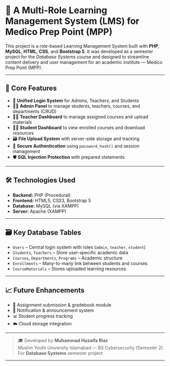 # 📘 A Multi-Role Learning Management System (LMS) for Medico Prep Point (MPP)

This project is a role-based Learning Management System built with **PHP**, **MySQL**, **HTML**, **CSS**, and **Bootstrap 5**. It was developed as a semester project for the *Database Systems* course and designed to streamline content delivery and user management for an academic institute — Medico Prep Point (MPP).

---

## 🔑 Core Features

- 🔐 **Unified Login System** for Admins, Teachers, and Students  
- 🧑‍💼 **Admin Panel** to manage students, teachers, courses, and departments (CRUD)  
- 👨‍🏫 **Teacher Dashboard** to manage assigned courses and upload materials  
- 👨‍🎓 **Student Dashboard** to view enrolled courses and download resources  
- 🗃 **File Upload System** with server-side storage and tracking  
- 🔐 **Secure Authentication** using `password_hash()` and session management  
- 🛡 **SQL Injection Protection** with prepared statements  

---

## 🛠 Technologies Used

- **Backend:** PHP (Procedural)  
- **Frontend:** HTML5, CSS3, Bootstrap 5  
- **Database:** MySQL (via XAMPP)  
- **Server:** Apache (XAMPP)

---

## 🗃 Key Database Tables

- `Users` – Central login system with roles (`admin`, `teacher`, `student`)  
- `Students`, `Teachers` – Store user-specific academic data  
- `Courses`, `Departments`, `Programs` – Academic structure  
- `Enrollments` – Many-to-many link between students and courses  
- `CourseMaterials` – Stores uploaded learning resources

---

## 📈 Future Enhancements

- 📑 Assignment submission & gradebook module  
- 🔔 Notification & announcement system  
- 📊 Student progress tracking  
- ☁️ Cloud storage integration

---

> 🎓 Developed by **Muhammad Huzaifa Riaz**  
> Muslim Youth University Islamabad — BS Cybersecurity (Semester 2)  
> For **Database Systems** semester project

---

